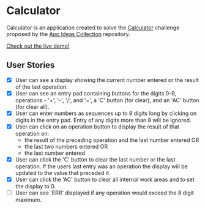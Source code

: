 # Calculator

<p >Calculator is an application created to solve the <a
                        href='https://github.com/florinpop17/app-ideas/blob/master/Projects/1-Beginner/Calculator-App.md'
                        target='_blank' rel='noopener'>Calculator</a> challenge proposed by the <a
                        href='https://github.com/florinpop17/app-ideas' target='_blank' rel='noopener'>App Ideas
                        Collection</a> repository.</p>
                        
<a href="https://angelamcosta.github.io/Calculator/" target="_blank" rel="noopener">Check out the live demo!</a>

## User Stories

-   [x] User can see a display showing the current number entered or the
result of the last operation.
-   [x] User can see an entry pad containing buttons for the digits 0-9, 
operations - '+', '-', '/', and '=', a 'C' button (for clear), and an 'AC'
button (for clear all).
-   [x] User can enter numbers as sequences up to 8 digits long by clicking on
digits in the entry pad. Entry of any digits more than 8 will be ignored.
-   [x] User can click on an operation button to display the result of that
operation on:
    * the result of the preceding operation and the last number entered OR
    * the last two numbers entered OR
    * the last number entered
-   [x] User can click the 'C' button to clear the last number or the last
operation. If the users last entry was an operation the display will be
updated to the value that preceded it.
-   [x] User can click the 'AC' button to clear all internal work areas and
to set the display to 0.
-   [ ] User can see 'ERR' displayed if any operation would exceed the 
8 digit maximum.
